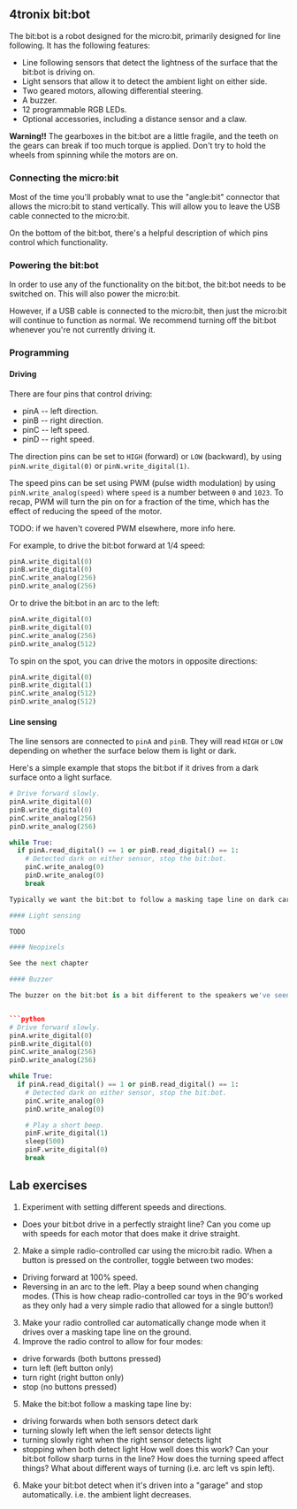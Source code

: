 ## 4tronix bit:bot

The bit:bot is a robot designed for the micro:bit, primarily designed for line following. It has the following features:
 * Line following sensors that detect the lightness of the surface that the bit:bot is driving on.
 * Light sensors that allow it to detect the ambient light on either side.
 * Two geared motors, allowing differential steering.
 * A buzzer.
 * 12 programmable RGB LEDs.
 * Optional accessories, including a distance sensor and a claw.

**Warning!!** The gearboxes in the bit:bot are a little fragile, and the teeth on the gears can break if too much torque is applied. Don't try to hold the wheels from spinning while the motors are on.

### Connecting the micro:bit

Most of the time you'll probably wnat to use the "angle:bit" connector that allows the micro:bit to stand vertically. This will allow you to leave the USB cable connected to the micro:bit.

On the bottom of the bit:bot, there's a helpful description of which pins control which functionality.

### Powering the bit:bot

In order to use any of the functionality on the bit:bot, the bit:bot needs to be switched on. This will also power the micro:bit.

However, if a USB cable is connected to the micro:bit, then just the micro:bit will continue to function as normal. We recommend turning off the bit:bot whenever you're not currently driving it.

### Programming

#### Driving
There are four pins that control driving:

* pinA -- left direction.
* pinB -- right direction.
* pinC -- left speed.
* pinD -- right speed.

The direction pins can be set to `HIGH` (forward) or `LOW` (backward), by using `pinN.write_digital(0)` or `pinN.write_digital(1)`.

The speed pins can be set using PWM (pulse width modulation) by using `pinN.write_analog(speed)` where `speed` is a number between `0` and `1023`. To recap, PWM will turn the pin on for a fraction of the time, which has the effect of reducing the speed of the motor.

TODO: if we haven't covered PWM elsewhere, more info here.

For example, to drive the bit:bot forward at 1/4 speed:

```python
pinA.write_digital(0)
pinB.write_digital(0)
pinC.write_analog(256)
pinD.write_analog(256)
```

Or to drive the bit:bot in an arc to the left:

```python
pinA.write_digital(0)
pinB.write_digital(0)
pinC.write_analog(256)
pinD.write_analog(512)
```

To spin on the spot, you can drive the motors in opposite directions:

```python
pinA.write_digital(0)
pinB.write_digital(1)
pinC.write_analog(512)
pinD.write_analog(512)
```

#### Line sensing

The line sensors are connected to `pinA` and `pinB`. They will read `HIGH` or `LOW` depending on whether the surface below them is light or dark.

Here's a simple example that stops the bit:bot if it drives from a dark surface onto a light surface.

```python
# Drive forward slowly.
pinA.write_digital(0)
pinB.write_digital(0)
pinC.write_analog(256)
pinD.write_analog(256)

while True:
  if pinA.read_digital() == 1 or pinB.read_digital() == 1:
    # Detected dark on either sensor, stop the bit:bot.
    pinC.write_analog(0)
    pinD.write_analog(0)
	break

Typically we want the bit:bot to follow a masking tape line on dark carpet, so the sensors should stay in the dark area, and turn the bit:bot if they detect a light surface.

#### Light sensing

TODO

#### Neopixels

See the next chapter

#### Buzzer

The buzzer on the bit:bot is a bit different to the speakers we've seen in earlier chapters. It has a set frequency/note, and can only be turned on or off.


```python
# Drive forward slowly.
pinA.write_digital(0)
pinB.write_digital(0)
pinC.write_analog(256)
pinD.write_analog(256)

while True:
  if pinA.read_digital() == 1 or pinB.read_digital() == 1:
    # Detected dark on either sensor, stop the bit:bot.
    pinC.write_analog(0)
    pinD.write_analog(0)

	# Play a short beep.
	pinF.write_digital(1)
	sleep(500)
	pinF.write_digital(0)
	break
```

## Lab exercises

1. Experiment with setting different speeds and directions.
 * Does your bit:bot drive in a perfectly straight line? Can you come up with speeds for each motor that does make it drive straight.
2. Make a simple radio-controlled car using the micro:bit radio. When a button is pressed on the controller, toggle between two modes:
 * Driving forward at 100% speed.
 * Reversing in an arc to the left.
 Play a beep sound when changing modes.
 (This is how cheap radio-controlled car toys in the 90's worked as they only had a very simple radio that allowed for a single button!)
3. Make your radio controlled car automatically change mode when it drives over a masking tape line on the ground.
4. Improve the radio control to allow for four modes:
 - drive forwards (both buttons pressed)
 - turn left (left button only)
 - turn right (right button only)
 - stop (no buttons pressed)
5. Make the bit:bot follow a masking tape line by:
 - driving forwards when both sensors detect dark
 - turning slowly left when the left sensor detects light
 - turning slowly right when the right sensor detects light
 - stopping when both detect light
 How well does this work? Can your bit:bot follow sharp turns in the line? How does the turning speed affect things? What about different ways of turning (i.e. arc left vs spin left).
6. Make your bit:bot detect when it's driven into a "garage" and stop automatically. i.e. the ambient light decreases.
